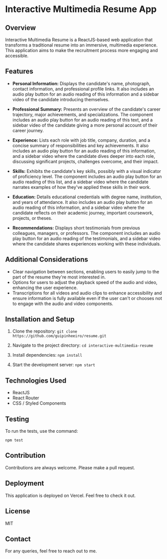 # Interactive Multimedia Resume App

## Overview

Interactive Multimedia Resume is a ReactJS-based web application that transforms a traditional resume into an immersive, multimedia experience. This application aims to make the recruitment process more engaging and accessible.

## Features

- **Personal Information:** Displays the candidate's name, photograph, contact information, and professional profile links. It also includes an audio play button for an audio reading of this information and a sidebar video of the candidate introducing themselves.

- **Professional Summary:** Presents an overview of the candidate's career trajectory, major achievements, and specializations. The component includes an audio play button for an audio reading of this text, and a sidebar video of the candidate giving a more personal account of their career journey.

- **Experience:** Lists each role with job title, company, duration, and a concise summary of responsibilities and key achievements. It also includes an audio play button for an audio reading of this information, and a sidebar video where the candidate dives deeper into each role, discussing significant projects, challenges overcome, and their impact.

- **Skills:** Exhibits the candidate's key skills, possibly with a visual indicator of proficiency level. The component includes an audio play button for an audio reading of this list, and a sidebar video where the candidate narrates examples of how they've applied these skills in their work.

- **Education:** Details educational credentials with degree name, institution, and years of attendance. It also includes an audio play button for an audio reading of this information, and a sidebar video where the candidate reflects on their academic journey, important coursework, projects, or theses.

- **Recommendations:** Displays short testimonials from previous colleagues, managers, or professors. The component includes an audio play button for an audio reading of the testimonials, and a sidebar video where the candidate shares experiences working with these individuals.

## Additional Considerations

- Clear navigation between sections, enabling users to easily jump to the part of the resume they're most interested in.
- Options for users to adjust the playback speed of the audio and video, enhancing the user experience.
- Transcriptions for all videos and audio clips to enhance accessibility and ensure information is fully available even if the user can't or chooses not to engage with the audio and video components.

## Installation and Setup

1. Clone the repository:
`git clone https://github.com/guipinheeiro/resume.git`

2. Navigate to the project directory:
`cd interactive-multimedia-resume`

3. Install dependencies:
`npm install`

4. Start the development server:
`npm start`

## Technologies Used

- ReactJS
- React Router
- CSS / Styled Components

## Testing

To run the tests, use the command: 

`npm test`

## Contribution

Contributions are always welcome. Please make a pull request.

## Deployment

This application is deployed on Vercel. Feel free to check it out.

## License

MIT

## Contact

For any queries, feel free to reach out to me.

